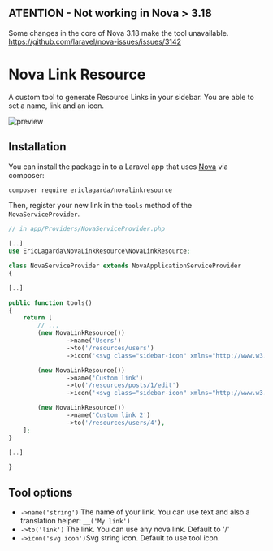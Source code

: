 ## ATENTION - Not working in Nova > 3.18

Some changes in the core of Nova 3.18 make the tool unavailable. https://github.com/laravel/nova-issues/issues/3142

# Nova Link Resource

A custom tool to generate Resource Links in your sidebar. You are able to set a name, link and an icon.

![preview](thumbnail.jpg)

## Installation

You can install the package in to a Laravel app that uses [Nova](https://nova.laravel.com) via composer:


```bash
composer require ericlagarda/novalinkresource
```

Then, register your new link in the `tools` method of the `NovaServiceProvider`.

```php
// in app/Providers/NovaServiceProvider.php

[..]
use EricLagarda\NovaLinkResource\NovaLinkResource;

class NovaServiceProvider extends NovaApplicationServiceProvider
{

[..]

public function tools()
{
    return [
        // ...
        (new NovaLinkResource())
                ->name('Users')
                ->to('/resources/users')
                ->icon('<svg class="sidebar-icon" xmlns="http://www.w3.org/2000/svg"  viewBox="0 0 24 24" width="24" height="24"><path fill="var(--sidebar-icon)" d="M12 12a5 5 0 1 1 0-10 5 5 0 0 1 0 10zm0-2a3 3 0 1 0 0-6 3 3 0 0 0 0 6zm9 11a1 1 0 0 1-2 0v-2a3 3 0 0 0-3-3H8a3 3 0 0 0-3 3v2a1 1 0 0 1-2 0v-2a5 5 0 0 1 5-5h8a5 5 0 0 1 5 5v2z"/></svg>'),

        (new NovaLinkResource())
                ->name('Custom link')
                ->to('/resources/posts/1/edit')
                ->icon('<svg class="sidebar-icon" xmlns="http://www.w3.org/2000/svg" viewBox="0 0 24 24" width="24" height="24"><path fill="var(--sidebar-icon)" d="M19 10v6a2 2 0 0 1 2 2v2a2 2 0 0 1-2 2H5a2 2 0 0 1-2-2v-2c0-1.1.9-2 2-2v-6a2 2 0 0 1-2-2V7a1 1 0 0 1 .55-.9l8-4a1 1 0 0 1 .9 0l8 4A1 1 0 0 1 21 7v1a2 2 0 0 1-2 2zm-6 0h-2v6h2v-6zm4 0h-2v6h2v-6zm-8 0H7v6h2v-6zM5 7.62V8h14v-.38l-7-3.5-7 3.5zM5 18v2h14v-2H5z"/></svg>'),

        (new NovaLinkResource())
                ->name('Custom link 2')
                ->to('/resources/users/4'),
    ];
}

[..]

}
```

## Tool options

* `->name('string')` The name of your link. You can use text and also a translation helper: `__('My link')`
* `->to('link')` The link. You can use any nova link. Default to '/'
* `->icon('svg icon')`Svg string icon. Default to use tool icon.
